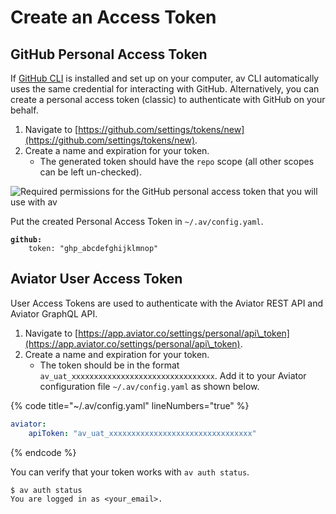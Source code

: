 # Create an Access Token

## GitHub Personal Access Token

If [GitHub CLI](https://cli.github.com/) is installed and set up on your computer, av CLI automatically uses the same credential for interacting with GitHub. Alternatively, you can create a personal access token (classic) to authenticate with GitHub on your behalf.

1. Navigate to [https://github.com/settings/tokens/new](https://github.com/settings/tokens/new).
2. Create a name and expiration for your token.
   * The generated token should have the `repo` scope (all other scopes can be left un-checked).

![Required permissions for the GitHub personal access token that you will use with av](<../../.gitbook/assets/Screen Shot 2022-05-26 at 11.20.35 AM.png>)

Put the created Personal Access Token in `~/.av/config.yaml`.

<pre class="language-yaml" data-title="~/.av/config.yaml" data-line-numbers><code class="lang-yaml"><strong>github:
</strong>    token: "ghp_abcdefghijklmnop"
</code></pre>

## Aviator User Access Token

User Access Tokens are used to authenticate with the Aviator REST API and Aviator GraphQL API.

1. Navigate to [https://app.aviator.co/settings/personal/api\_token](https://app.aviator.co/settings/personal/api\_token).
2. Create a name and expiration for your token.
   * The token should be in the format `av_uat_xxxxxxxxxxxxxxxxxxxxxxxxxxxxxxxx`. Add it to your Aviator configuration file `~/.av/config.yaml` as shown below.

{% code title="~/.av/config.yaml" lineNumbers="true" %}
```yaml
aviator:
    apiToken: "av_uat_xxxxxxxxxxxxxxxxxxxxxxxxxxxxxxxx"
```
{% endcode %}

You can verify that your token works with `av auth status`.

```
$ av auth status
You are logged in as <your_email>.
```
